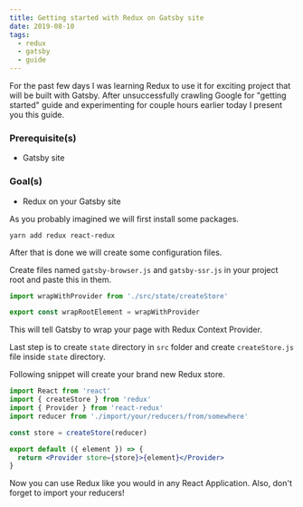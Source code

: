 ```yaml
---
title: Getting started with Redux on Gatsby site
date: 2019-08-10
tags:
  - redux
  - gatsby
  - guide
---
```


For the past few days I was learning Redux to use it for exciting project that will be built with Gatsby. After unsuccessfully crawling Google for "getting started" guide and experimenting for couple hours earlier today I present you this guide.

### Prerequisite(s)

- Gatsby site

### Goal(s)

- Redux on your Gatsby site

As you probably imagined we will first install some packages.

```terminal
yarn add redux react-redux
```

After that is done we will create some configuration files.

Create files named `gatsby-browser.js` and `gatsby-ssr.js` in your project root and paste this in them.

```js
import wrapWithProvider from './src/state/createStore'

export const wrapRootElement = wrapWithProvider
```

This will tell Gatsby to wrap your page with Redux Context Provider.

Last step is to create `state` directory in `src` folder and create `createStore.js` file inside `state` directory.

Following snippet will create your brand new Redux store.

```jsx
import React from 'react'
import { createStore } from 'redux'
import { Provider } from 'react-redux'
import reducer from './import/your/reducers/from/somewhere'

const store = createStore(reducer)

export default ({ element }) => {
  return <Provider store={store}>{element}</Provider>
}
```

Now you can use Redux like you would in any React Application. Also, don't forget to import your reducers!
